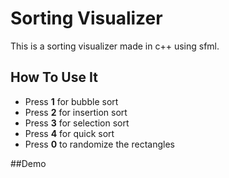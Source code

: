# Sorting Visualizer 
This is a sorting visualizer made in c++ using sfml.

## How To Use It
- Press **1** for bubble sort
- Press **2** for insertion sort 
- Press **3** for selection sort 
- Press **4** for quick sort
- Press **0** to randomize the rectangles

##Demo
[](images/Demo.gif)
